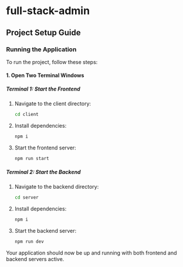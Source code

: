 # full-stack-admin

## Project Setup Guide

### Running the Application

To run the project, follow these steps:

#### 1. Open Two Terminal Windows

##### Terminal 1: Start the Frontend

1. Navigate to the client directory:
   ```sh
   cd client
   ```
2. Install dependencies:
   ```sh
   npm i
   ```
3. Start the frontend server:
   ```sh
   npm run start
   ```

##### Terminal 2: Start the Backend

1. Navigate to the backend directory:
   ```sh
   cd server
   ```
2. Install dependencies:
   ```sh
   npm i
   ```
3. Start the backend server:
   ```sh
   npm run dev
   ```

Your application should now be up and running with both frontend and backend servers active.

